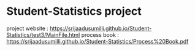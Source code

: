 # Student-Statistics project
 project website : https://srijaadusumilli.github.io/Student-Statistics/test3/MainFile.html
 process book : https://srijaadusumilli.github.io/Student-Statistics/Process%20Book.pdf 

